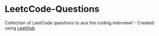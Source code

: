 # LeetcCode-Questions
Collection of LeetCode questions to ace the coding interview! - Created using [LeetHub](https://github.com/QasimWani/LeetHub)
